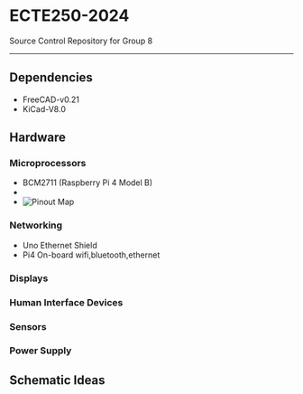 # ECTE250-2024
Source Control Repository for Group 8

---
## Dependencies
- FreeCAD-v0.21
- KiCad-V8.0

## Hardware
### Microprocessors
- BCM2711 (Raspberry Pi 4 Model B)
- 
- ![Pinout Map]([http://url/to/img.png](https://tlfong01.blog/wp-content/uploads/2019/07/rpi4_pinout_2019jul1101.jpg))

### Networking
- Uno Ethernet Shield
- Pi4 On-board wifi,bluetooth,ethernet
### Displays
### Human Interface Devices
### Sensors
### Power Supply

## Schematic Ideas


